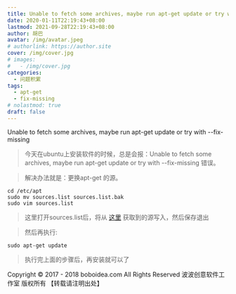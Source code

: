 ```yaml
---
title: Unable to fetch some archives, maybe run apt-get update or try with
date: 2020-01-11T22:19:43+08:00
lastmod: 2021-09-28T22:19:43+08:00
author: 胡巴
avatar: /img/avatar.jpeg
# authorlink: https://author.site
cover: /img/cover.jpg
# images:
#   - /img/cover.jpg
categories:
  - 问题积累
tags:
  - apt-get
  - fix-missing
# nolastmod: true
draft: false
---
```


Unable to fetch some archives, maybe run apt-get update or try with --fix-missing

<!--more-->

> 今天在ubuntu上安装软件的时候，总是会报：Unable to fetch some archives, maybe run apt-get update or try with --fix-missing 错误。

> 解决办法就是：更换apt-get 的源。

```
cd /etc/apt
sudo mv sources.list sources.list.bak
sudo vim sources.list
```

> 这里打开sources.list后，将从 [这里](https://mirrors.tuna.tsinghua.edu.cn/help/ubuntu/) 获取到的源写入，然后保存退出

> 然后再执行:

```
sudo apt-get update
```

> 执行完上面的步骤后，再安装就可以了

<!--declare-declare-->

Copyright &copy; 2017 - 2018 boboidea.com All Rights Reserved 波波创意软件工作室 版权所有 【转载请注明出处】

